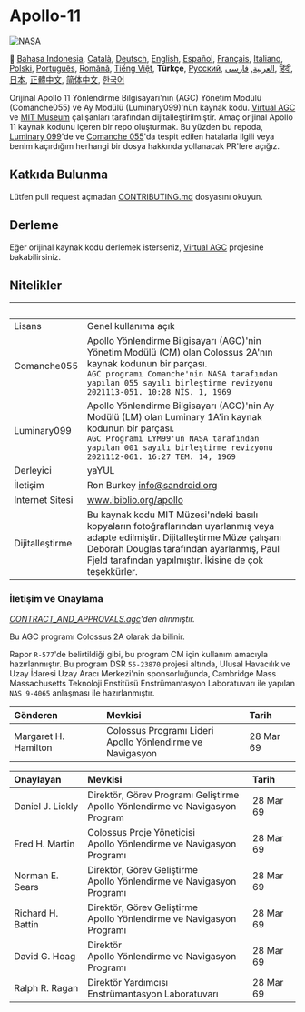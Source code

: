 # Apollo-11
[![NASA][1]][2]

:crossed_flags:
[Bahasa Indonesia][ID],
[Català][CA],
[Deutsch][DE],
[English][EN],
[Español][ES],
[Français][FR],
[Italiano][IT],
[Polski][PL],
[Português][PT_BR],
[Română][RO],
[Tiếng Việt][VI],
**Türkçe**,
[Русский][RU],
[العربية][AR],
[فارسی][FA],
[हिंदी][HI_IN],
[日本][JA],
[正體中文][ZH_TW],
[简体中文][ZH_CN],
[한국어][KO_KR]

[AR]:README.ar.md
[CA]:README.ca.md
[DE]:README.de.md
[EN]:README.md
[ES]:README.es.md
[FA]:README.fa.md
[FR]:README.fr.md
[HI_IN]:README.hi_in.md
[ID]:README.id.md
[IT]:README.it.md
[JA]:README.ja.md
[KO_KR]:README.ko_kr.md
[PL]:README.pl.md
[PT_BR]:README.pt_br.md
[RO]:README.ro.md
[RU]:README.ru.md
[TR]:README.tr.md
[VI]:README.vi.md
[ZH_CN]:README.zh_cn.md
[ZH_TW]:README.zh_tw.md

Orijinal Apollo 11 Yönlendirme Bilgisayarı'nın (AGC) Yönetim Modülü (Comanche055) ve Ay Modülü (Luminary099)'nün kaynak kodu. [Virtual AGC][3] ve [MIT Museum][4] çalışanları tarafından dijitalleştirilmiştir. Amaç orijinal Apollo 11 kaynak kodunu içeren bir repo oluşturmak. Bu yüzden bu repoda, [Luminary 099][5]'de ve [Comanche 055][6]'da tespit edilen hatalarla ilgili veya benim kaçırdığım herhangi bir dosya hakkında yollanacak PR'lere açığız.

## Katkıda Bulunma
Lütfen pull request açmadan [CONTRIBUTING.md][7] dosyasını okuyun.

## Derleme
Eğer orijinal kaynak kodu derlemek isterseniz, [Virtual AGC][8] projesine bakabilirsiniz.

## Nitelikler

&nbsp;         | &nbsp;
:------------- | :-----
Lisans      | Genel kullanıma açık
Comanche055    | Apollo Yönlendirme Bilgisayarı (AGC)'nin Yönetim Modülü (CM) olan Colossus 2A'nın kaynak kodunun bir parçası.<br>`AGC programı Comanche'nin NASA tarafından yapılan 055 sayılı birleştirme revizyonu`<br>`2021113-051. 10:28 NİS. 1, 1969`
Luminary099    | Apollo Yönlendirme Bilgisayarı (AGC)'nin Ay Modülü (LM) olan Luminary 1A'in kaynak kodunun bir parçası.<br>`AGC Programı LYM99'un NASA tarafından yapılan 001 sayılı birleştirme revizyonu`<br>`2021112-061. 16:27 TEM. 14, 1969`
Derleyici      | yaYUL
İletişim        | Ron Burkey <info@sandroid.org>
Internet Sitesi        | www.ibiblio.org/apollo
Dijitalleştirme | Bu kaynak kodu MIT Müzesi'ndeki basılı kopyaların fotoğraflarından uyarlanmış veya adapte edilmiştir. Dijitalleştirme Müze çalışanı Deborah Douglas tarafından ayarlanmış, Paul Fjeld tarafından yapılmıştır. İkisine de çok teşekkürler.

### İletişim ve Onaylama
*[CONTRACT_AND_APPROVALS.agc]'den alınmıştır.*

Bu AGC programı Colossus 2A olarak da bilinir.

Rapor `R-577`'de belirtildiği gibi, bu program CM için kullanım amacıyla hazırlanmıştır.
Bu program DSR `55-23870` projesi altında, Ulusal Havacılık ve Uzay İdaresi Uzay Aracı Merkezi'nin sponsorluğunda, Cambridge Mass Massachusetts Teknoloji Enstitüsü Enstrümantasyon Laboratuvarı ile yapılan `NAS 9-4065` anlaşması ile hazırlanmıştır.

Gönderen          | Mevkisi | Tarih
:-------------------- | :--- | :---
Margaret H. Hamilton  | Colossus Programı Lideri<br>Apollo Yönlendirme ve Navigasyon | 28 Mar 69

Onaylayan        | Mevkisi | Tarih
:----------------- | :--- | :---
Daniel J. Lickly   | Direktör, Görev Programı Geliştirme<br>Apollo Yönlendirme ve Navigasyon Program | 28 Mar 69
Fred H. Martin     | Colossus Proje Yöneticisi<br>Apollo Yönlendirme ve Navigasyon Programı | 28 Mar 69
Norman E. Sears    | Direktör, Görev Geliştirme<br>Apollo Yönlendirme ve Navigasyon Programı | 28 Mar 69
Richard H. Battin  | Direktör, Görev Geliştirme<br>Apollo Yönlendirme ve Navigasyon Programı | 28 Mar 69
David G. Hoag      | Direktör<br>Apollo Yönlendirme ve Navigasyon Programı | 28 Mar 69
Ralph R. Ragan     | Direktör Yardımcısı<br>Enstrümantasyon Laboratuvarı | 28 Mar 69

[CONTRACT_AND_APPROVALS.agc]:https://github.com/chrislgarry/Apollo-11/blob/master/Comanche055/CONTRACT_AND_APPROVALS.agc
[1]:https://rawcdn.githack.com/aleen42/badges/c9246f74/src/nasa.svg
[2]:https://www.nasa.gov/mission_pages/apollo/missions/apollo11.html
[3]:http://www.ibiblio.org/apollo/
[4]:http://web.mit.edu/museum/
[5]:http://www.ibiblio.org/apollo/ScansForConversion/Luminary099/
[6]:http://www.ibiblio.org/apollo/ScansForConversion/Comanche055/
[7]:https://github.com/chrislgarry/Apollo-11/blob/master/CONTRIBUTING.md
[8]:https://github.com/rburkey2005/virtualagc
